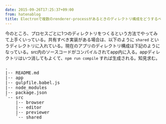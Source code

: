 ```yaml
---
date: 2015-09-26T17:25:37+09:00
from: hatenablog
title: Electronで複数のrenderer-processがあるときのディレクトリ構成をどうするべきか
---
```


<p>今のところ、プロセスごとに1つのディレクトリをつくるという方法でやってみて上手くいっている。共有すべき実装がある場合は、以下のように <code>shared</code> というディレクトリに入れている。現在のアプリのディレクトリ構成は下記のようになっている。src内のソースコードがコンパイルされてapp内に入る。appディレクトリはいつ消してもよくて、<code>npm run compile</code> すれば生成される。知見求む。</p>

<pre class="code" data-lang="" data-unlink>.
|-- README.md
|-- app
|-- gulpfile.babel.js
|-- node_modules
|-- package.json
`-- src
    |-- browser
    |-- editor
    |-- previewer
    `-- shared</pre>


